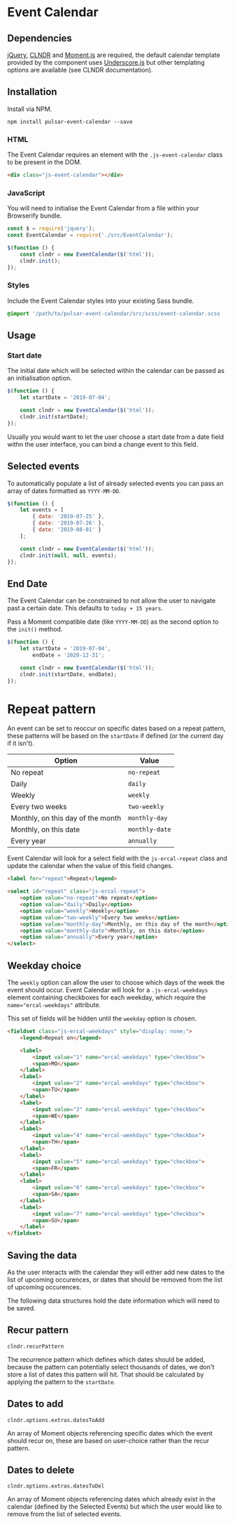 # Event Calendar

## Dependencies

[jQuery](http://jquery.com/download/), [CLNDR](https://github.com/kylestetz/CLNDR) and [Moment.js](http://momentjs.com/) are required, the default calendar template provided by the component uses [Underscore.js](http://underscorejs.org/) but other templating options are available (see CLNDR documentation).

## Installation

Install via NPM.

```
npm install pulsar-event-calendar --save
```

### HTML

The Event Calendar requires an element with the `.js-event-calendar` class to be present in the DOM.

```html
<div class="js-event-calendar"></div>
```

### JavaScript

You will need to initialise the Event Calendar from a file within your Browserify bundle.

```javascript
const $ = require('jquery');
const EventCalendar = require('./src/EventCalendar');

$(function () {
    const clndr = new EventCalendar($('html'));
    clndr.init();
});
```

### Styles

Include the Event Calendar styles into your existing Sass bundle.

```scss
@import '/path/to/pulsar-event-calendar/src/scss/event-calendar.scss
```

## Usage

### Start date

The initial date which will be selected within the calendar can be passed as an initialisation option.

```javascript
$(function () {
    let startDate = '2019-07-04';

    const clndr = new EventCalendar($('html'));
    clndr.init(startDate);
});
```

Usually you would want to let the user choose a start date from a date field withn the user interface, you can bind a change event to this field.

## Selected events

To automatically populate a list of already selected events you can pass an array of dates formatted as `YYYY-MM-DD`.

```javascript
$(function () {
    let events = [
        { date: '2019-07-25' },
        { date: '2019-07-26' },
        { date: '2019-08-01' }
    ];

    const clndr = new EventCalendar($('html'));
    clndr.init(null, null, events);
});
```

## End Date

The Event Calendar can be constrained to not allow the user to navigate past a certain date. This defaults to `today + 15 years`.

Pass a Moment compatible date (like `YYYY-MM-DD`) as the second option to the `init()` method.

```javascript
$(function () {
    let startDate = '2019-07-04',
        endDate = '2020-12-31';

    const clndr = new EventCalendar($('html'));
    clndr.init(startDate, endDate);
});
```

# Repeat pattern

An event can be set to reoccur on specific dates based on a repeat pattern, these patterns will be based on the `startDate` if defined (or the current day if it isn't).

| Option | Value |
| ------ | ----- |
| No repeat | `no-repeat` |
| Daily | `daily` |
| Weekly | `weekly` |
| Every two weeks | `two-weekly` |
| Monthly, on this day of the month | `monthly-day` |
| Monthly, on this date | `monthly-date` |
| Every year | `annually` |

Event Calendar will look for a select field with the `js-ercal-repeat` class and update the calendar when the value of this field changes.

```html
<label for="repeat">Repeat</legend>

<select id="repeat" class="js-ercal-repeat">
    <option value="no-repeat">No repeat</option>
    <option value="daily">Daily</option>
    <option value="weekly">Weekly</option>
    <option value="two-weekly">Every two weeks</option>
    <option value="monthly-day">Monthly, on this day of the month</option>
    <option value="monthly-date">Monthly, on this date</option>
    <option value="annually">Every year</option>
</select>
```

## Weekday choice

The `weekly` option can allow the user to choose which days of the week the event should occur. Event Calendar will look for a `.js-ercal-weekdays` element containing checkboxes for each weekday, which require the `name="ercal-weekdays"` attribute. 

This set of fields will be hidden until the `weekday` option is chosen.

```html
<fieldset class="js-ercal-weekdays" style="display: none;">
    <legend>Repeat on</legend>

    <label>
        <input value="1" name="ercal-weekdays" type="checkbox">
        <span>MO</span>
    </label>
    <label>
        <input value="2" name="ercal-weekdays" type="checkbox">
        <span>TU</span>
    </label>
    <label>
        <input value="3" name="ercal-weekdays" type="checkbox">
        <span>WE</span>
    </label>
    <label>
        <input value="4" name="ercal-weekdays" type="checkbox">
        <span>TH</span>
    </label>
    <label>
        <input value="5" name="ercal-weekdays" type="checkbox">
        <span>FR</span>
    </label>
    <label>
        <input value="6" name="ercal-weekdays" type="checkbox">
        <span>SA</span>
    </label>
    <label>
        <input value="7" name="ercal-weekdays" type="checkbox">
        <span>SU</span>
    </label>
</fieldset>
```

## Saving the data

As the user interacts with the calendar they will either add new dates to the list of upcoming occurences, or dates that should be removed from the list of upcoming occurences.

The following data structures hold the date information which will need to be saved.

## Recur pattern

`clndr.recurPattern`

The recurrence pattern which defines which dates should be added, because the pattern can potentially select thousands of dates, we don't store a list of dates this pattern will hit. That should be calculated by applying the pattern to the `startDate`.

## Dates to add

`clndr.options.extras.datesToAdd`

An array of Moment objects referencing specific dates which the event should recur on, these are based on user-choice rather than the recur pattern.

## Dates to delete

`clndr.options.extras.datesToDel`

An array of Moment objects referencing dates which already exist in the calendar (defined by the Selected Events) but which the user would like to remove from the list of selected events.
